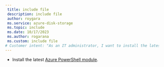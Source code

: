 ```yaml
---
 title: include file
 description: include file
 author: roygara
 ms.service: azure-disk-storage
 ms.topic: include
 ms.date: 10/17/2023
 ms.author: rogarana
 ms.custom: include file
# Customer intent: "As an IT administrator, I want to install the latest Azure PowerShell module so that I can efficiently manage and automate tasks in my cloud environment."
---
```

- Install the latest [Azure PowerShell module](/powershell/azure/install-azure-powershell).